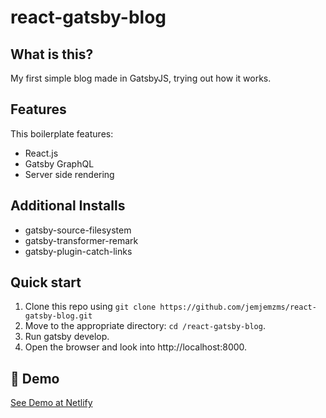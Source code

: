 # react-gatsby-blog

## What is this?
My first simple blog made in GatsbyJS, trying out how it works. 

## Features

This boilerplate features:

  * React.js
  * Gatsby GraphQL
  * Server side rendering
  
## Additional Installs

  * gatsby-source-filesystem
  * gatsby-transformer-remark
  * gatsby-plugin-catch-links
  
## Quick start

1. Clone this repo using `git clone https://github.com/jemjemzms/react-gatsby-blog.git`
2. Move to the appropriate directory: `cd /react-gatsby-blog`.<br />
3. Run gatsby develop.<br />
4. Open the browser and look into http://localhost:8000.

## 💫 Demo

[See Demo at Netlify](https://react-gatsby-blog.netlify.com)
